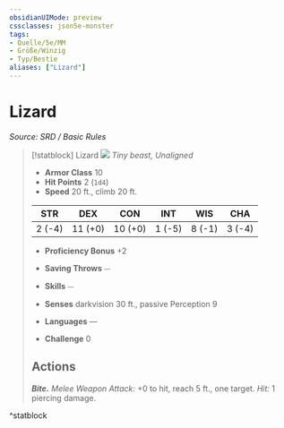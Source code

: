 ```yaml
---
obsidianUIMode: preview
cssclasses: json5e-monster
tags:
- Quelle/5e/MM
- Größe/Winzig
- Typ/Bestie
aliases: ["Lizard"]
---
```

# Lizard
*Source: SRD / Basic Rules*  

> [!statblock] Lizard
> ![](compendium/bestiary/beast/token/lizard.png#token)
> *Tiny beast, Unaligned*
> 
> - **Armor Class** 10 
> - **Hit Points** 2 (`1d4`)
> - **Speed** 20 ft., climb 20 ft.
> 
> |STR|DEX|CON|INT|WIS|CHA|
> |:---:|:---:|:---:|:---:|:---:|:---:|
> | 2 (-4)|11 (+0)|10 (+0)| 1 (-5)| 8 (-1)| 3 (-4)|
> 
> - **Proficiency Bonus** +2
> - **Saving Throws** ⏤
> - **Skills** ⏤
> - **Senses** darkvision 30 ft., passive Perception 9
> 
> - **Languages** —
> - **Challenge** 0
> 
> ## Actions
> 
> ***Bite.*** *Melee Weapon Attack:* +0 to hit, reach 5 ft., one target. *Hit:* 1 piercing damage.
^statblock
